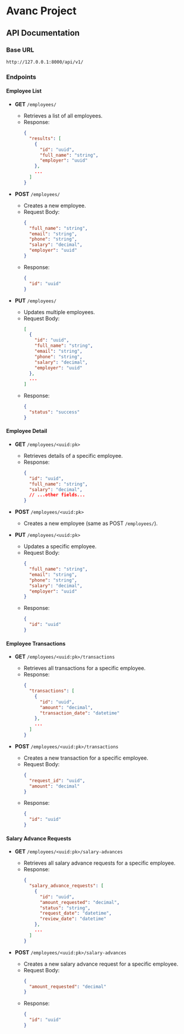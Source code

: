 # Avanc Project

## API Documentation

### Base URL

`http://127.0.0.1:8000/api/v1/`

### Endpoints

#### Employee List

- **GET** `/employees/`
  - Retrieves a list of all employees.
  - Response:
    ```json
    {
      "results": [
        {
          "id": "uuid",
          "full_name": "string",
          "employer": "uuid"
        },
        ...
      ]
    }
    ```

- **POST** `/employees/`
  - Creates a new employee.
  - Request Body:
    ```json
    {
      "full_name": "string",
      "email": "string",
      "phone": "string",
      "salary": "decimal",
      "employer": "uuid"
    }
    ```
  - Response:
    ```json
    {
      "id": "uuid"
    }
    ```

- **PUT** `/employees/`
  - Updates multiple employees.
  - Request Body:
    ```json
    [
      {
        "id": "uuid",
        "full_name": "string",
        "email": "string",
        "phone": "string",
        "salary": "decimal",
        "employer": "uuid"
      },
      ...
    ]
    ```
  - Response:
    ```json
    {
      "status": "success"
    }
    ```

#### Employee Detail

- **GET** `/employees/<uuid:pk>`
  - Retrieves details of a specific employee.
  - Response:
    ```json
    {
      "id": "uuid",
      "full_name": "string",
      "salary": "decimal",
      // ...other fields...
    }
    ```

- **POST** `/employees/<uuid:pk>`
  - Creates a new employee (same as POST `/employees/`).

- **PUT** `/employees/<uuid:pk>`
  - Updates a specific employee.
  - Request Body:
    ```json
    {
      "full_name": "string",
      "email": "string",
      "phone": "string",
      "salary": "decimal",
      "employer": "uuid"
    }
    ```
  - Response:
    ```json
    {
      "id": "uuid"
    }
    ```

#### Employee Transactions

- **GET** `/employees/<uuid:pk>/transactions`
  - Retrieves all transactions for a specific employee.
  - Response:
    ```json
    {
      "transactions": [
        {
          "id": "uuid",
          "amount": "decimal",
          "transaction_date": "datetime"
        },
        ...
      ]
    }
    ```

- **POST** `/employees/<uuid:pk>/transactions`
  - Creates a new transaction for a specific employee.
  - Request Body:
    ```json
    {
      "request_id": "uuid",
      "amount": "decimal"
    }
    ```
  - Response:
    ```json
    {
      "id": "uuid"
    }
    ```

#### Salary Advance Requests

- **GET** `/employees/<uuid:pk>/salary-advances`
  - Retrieves all salary advance requests for a specific employee.
  - Response:
    ```json
    {
      "salary_advance_requests": [
        {
          "id": "uuid",
          "amount_requested": "decimal",
          "status": "string",
          "request_date": "datetime",
          "review_date": "datetime"
        },
        ...
      ]
    }
    ```

- **POST** `/employees/<uuid:pk>/salary-advances`
  - Creates a new salary advance request for a specific employee.
  - Request Body:
    ```json
    {
      "amount_requested": "decimal"
    }
    ```
  - Response:
    ```json
    {
      "id": "uuid"
    }
    ```
